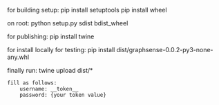 for building setup:
    pip install setuptools
    pip install wheel

on root:
    python setup.py sdist bdist_wheel

for publishing:
    pip install twine

for install locally for testing:
    pip install dist/graphsense-0.0.2-py3-none-any.whl

finally run:
    twine upload dist/*

    fill as follows:
        username: __token__
        password: {your token value}
